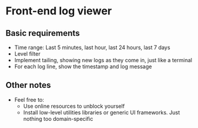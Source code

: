 # Front-end log viewer

## Basic requirements
- Time range: Last 5 minutes, last hour, last 24 hours, last 7 days
- Level filter
- Implement tailing, showing new logs as they come in, just like a terminal
- For each log line, show the timestamp and log message

## Other notes
- Feel free to:
  - Use online resources to unblock yourself
  - Install low-level utilities libraries or generic UI frameworks. Just nothing too domain-specific
